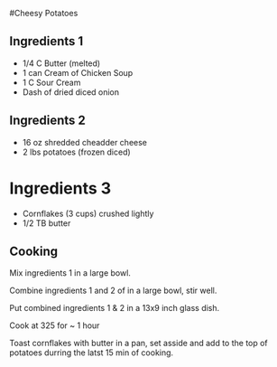 #Cheesy Potatoes

## Ingredients 1

- 1/4 C Butter (melted)
- 1 can Cream of Chicken Soup
- 1 C Sour Cream
- Dash of dried diced onion

## Ingredients 2

- 16 oz shredded cheadder cheese
- 2 lbs potatoes (frozen diced)

# Ingredients 3

- Cornflakes (3 cups) crushed lightly
- 1/2 TB butter

## Cooking

Mix ingredients 1 in a large bowl.

Combine ingredients 1 and 2 of in a large bowl, stir well.

Put combined ingredients 1 & 2 in a 13x9 inch glass dish.

Cook at 325 for ~ 1 hour

Toast cornflakes with butter in a pan, set asside and add to the top of potatoes durring the latst 15 min of cooking.

